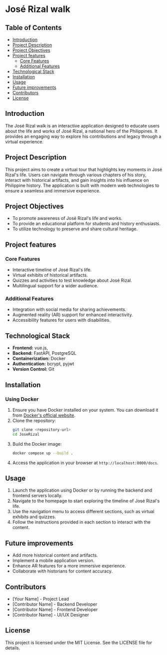 # José Rizal walk
## Table of Contents
- [Introduction](#introduction)
- [Project Description](#project-description)
- [Project Objectives](#project-objectives)
- [Project features](#project-features)
  - [Core Features](#core-features)
  - [Additional Features](#additional-features)
- [Technological Stack](#technological-stack)
- [Installation](#installation)
- [Usage](#usage)
- [Future improvements](#future-improvements)
- [Contributors](#contributors)
- [License](#license)

## Introduction
The José Rizal walk is an interactive application designed to educate users about the life and works of José Rizal, a national hero of the Philippines. It provides an engaging way to explore his contributions and legacy through a virtual experience.

## Project Description
This project aims to create a virtual tour that highlights key moments in José Rizal's life. Users can navigate through various chapters of his story, interact with historical artifacts, and gain insights into his influence on Philippine history. The application is built with modern web technologies to ensure a seamless and immersive experience.

## Project Objectives
- To promote awareness of José Rizal's life and works.
- To provide an educational platform for students and history enthusiasts.
- To utilize technology to preserve and share cultural heritage.

## Project features
### Core Features
- Interactive timeline of José Rizal's life.
- Virtual exhibits of historical artifacts.
- Quizzes and activities to test knowledge about José Rizal.
- Multilingual support for a wider audience.

### Additional Features
- Integration with social media for sharing achievements.
- Augmented reality (AR) support for enhanced interactivity.
- Accessibility features for users with disabilities.

## Technological Stack
- **Frontend:** vue.js, 
- **Backend:** FastAPI, PostgreSQL
- **Containerization:** Docker
- **Authentication:** bcrypt, pyjwt
- **Version Control:** Git

## Installation
### Using Docker
1. Ensure you have Docker installed on your system. You can download it from [Docker's official website](https://www.docker.com/).
2. Clone the repository:
   ```bash
   git clone <repository-url>
   cd JoseRizal
   ```
3. Build the Docker image:
   ```bash
   docker compose up --build .
   ```
4. Access the application in your browser at `http://localhost:8000/docs`.

## Usage
1. Launch the application using Docker or by running the backend and frontend servers locally.
2. Navigate to the homepage to start exploring the timeline of José Rizal's life.
3. Use the navigation menu to access different sections, such as virtual exhibits and quizzes.
4. Follow the instructions provided in each section to interact with the content.

## Future improvements
- Add more historical content and artifacts.
- Implement a mobile application version.
- Enhance AR features for a more immersive experience.
- Collaborate with historians for content accuracy.

## Contributors
- [Your Name] - Project Lead
- [Contributor Name] - Backend Developer
- [Contributor Name] - Frontend Developer
- [Contributor Name] - UI/UX Designer

## License
This project is licensed under the MIT License. See the LICENSE file for details.

